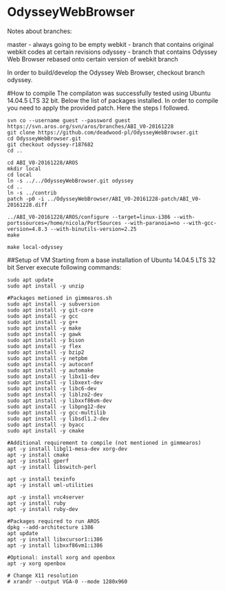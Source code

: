 # OdysseyWebBrowser

Notes about branches:

master  - always going to be empty
webkit  - branch that contains original webkit codes at certain revisions
odyssey - branch that contains Odyssey Web Browser rebased onto certain version of webkit branch

In order to build/develop the Odyssey Web Browser, checkout branch odyssey.

#How to compile
The compilaton was successfully tested using Ubuntu 14.04.5 LTS 32 bit. Below the list of packages installed. In order to compile you need to apply the provided patch. Here the steps I followed.

```
svn co --username guest --password guest https://svn.aros.org/svn/aros/branches/ABI_V0-20161228
git clone https://github.com/deadwood-pl/OdysseyWebBrowser.git
cd OdysseyWebBrowser.git
git checkout odyssey-r187682
cd ..

cd ABI_V0-20161228/AROS
mkdir local
cd local
ln -s ../../OdysseyWebBrowser.git odyssey
cd ..
ln -s ../contrib
patch -p0 -i ../OdysseyWebBrowser/ABI_V0-20161228-patch/ABI_V0-20161228.diff

../ABI_V0-20161228/AROS/configure --target=linux-i386 --with-portssources=/home/nicola/PortSources --with-paranoia=no --with-gcc-version=4.8.3 --with-binutils-version=2.25
make

make local-odyssey
```

##Setup of VM
Starting from a base installation of Ubuntu 14.04.5 LTS 32 bit Server execute following commands:
```
sudo apt update
sudo apt install -y unzip

#Packages metioned in gimmearos.sh
sudo apt install -y subversion
sudo apt install -y git-core
sudo apt install -y gcc
sudo apt install -y g++
sudo apt install -y make
sudo apt install -y gawk
sudo apt install -y bison
sudo apt install -y flex
sudo apt install -y bzip2
sudo apt install -y netpbm
sudo apt install -y autoconf
sudo apt install -y automake
sudo apt install -y libx11-dev
sudo apt install -y libxext-dev
sudo apt install -y libc6-dev
sudo apt install -y liblzo2-dev
sudo apt install -y libxxf86vm-dev
sudo apt install -y libpng12-dev
sudo apt install -y gcc-multilib
sudo apt install -y libsdl1.2-dev
sudo apt install -y byacc
sudo apt install -y cmake

#Additional requirement to compile (not mentioned in gimmearos)
apt -y install libgl1-mesa-dev xorg-dev
apt -y install cmake
apt -y install gperf
apt -y install libswitch-perl

apt -y install texinfo
apt -y install uml-utilities

apt -y install vnc4server
apt -y install ruby
apt -y install ruby-dev

#Packages required to run AROS
dpkg --add-architecture i386
apt update
apt -y install libxcursor1:i386
apt -y install libxxf86vm1:i386

#Optional: install xorg and openbox
apt -y xorg openbox

# Change X11 resolution 
# xrandr --output VGA-0 --mode 1280x960
```
